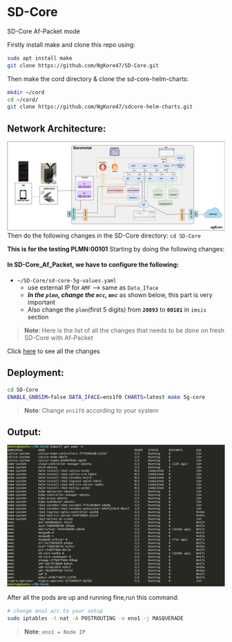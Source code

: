 # SD-Core
SD-Core  Af-Packet mode

Firstly install make and clone this repo using:

```bash
sudo apt install make
git clone https://github.com/NgKore47/SD-Core.git
```

Then make the cord directory & clone the sd-core-helm-charts:

```bash
mkdir ~/cord
cd ~/cord/
git clone https://github.com/NgKore47/sdcore-helm-charts.git
```

## Network Architecture:
![image](./docs/images/SDCore-af_packet.png)
Then do the following changes in the SD-Core directory: `cd SD-Core`

**This is for the testing PLMN:00101**
Starting by doing the following changes:

#### In SD-Core_Af_Packet, we have to configure the following:

- `~/SD-Core/sd-core-5g-values.yaml`
	- use external IP for `AMF` --> same as `Data_Iface`
	- ***In the `plmn`, change the `mcc`, `mnc`*** as shown below, this part is very important
	- Also change the `plmn`(first 5 digits) from **`20893`** to **`00101`** in `imsis` section

> **Note**: 
> Here is the list of all the changes that needs to be done on fresh SD-Core with Af-Packet

Click [here](./docs/git-diff.md) to see all the changes 

## Deployment:

```bash
cd SD-Core
ENABLE_GNBSIM=false DATA_IFACE=ens1f0 CHARTS=latest make 5g-core
```

> **Note**: 
> Change `ens1f0` according to your system

## Output:
![Alt text](./docs/images/pods.png)

After all the pods are up and running fine,run this command:

```bash
# change eno1 a/c to your setup
sudo iptables -t nat -A POSTROUTING -o eno1 -j MASQUERADE
```
> **Note**: 
> `eno1 = Node IP`

